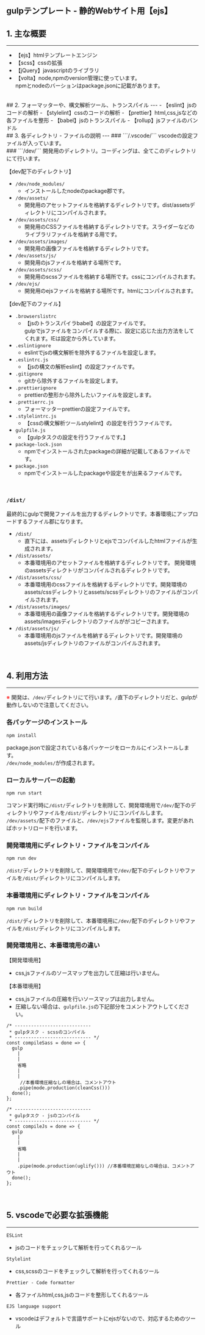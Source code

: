 ## gulpテンプレート - 静的Webサイト用【ejs】
## 1. 主な概要
---
- 【ejs】htmlテンプレートエンジン
- 【scss】cssの拡張
- 【jQuery】javascriptのライブラリ
- 【volta】node,npmのversion管理に使っています。
<br>npmとnodeのバーションはpackage.jsonに記載があります。
<br>
## 2. フォーマッターや、構文解析ツール、トランスパイル
---
- 【eslint】jsのコードの解析
- 【stylelint】cssのコードの解析
- 【prettier】html,css,jsなどの各ファイルを整形
- 【babel】jsのトランスパイル
- 【rollup】jsファイルのバンドル
<br>
## 3. 各ディレクトリ - ファイルの説明
---
### ```/.vscode/```
vscodeの設定ファイルが入っています。<br>
### ```/dev/```
開発用のディレクトリ。コーディングは、全てこのディレクトリにて行います。

【dev配下のディレクトリ】
- ```/dev/node_modules/```
  - インストールしたnodeのpackage郡です。
- ```/dev/assets/```
  - 開発用のアセットファイルを格納するディレクトリです。dist/assetsディレクトリにコンパイルされます。
- ```/dev/assets/css/```
  - 開発用のCSSファイルを格納するディレクトリです。スライダーなどのライブラリファイルを格納する用です。
- ```/dev/assets/images/```
  - 開発用の画像ファイルを格納するディレクトリです。
- ```/dev/assets/js/```
  - 開発用のjsファイルを格納する場所です。
- ```/dev/assets/scss/```
  - 開発用のscssファイルを格納する場所です。cssにコンパイルされます。
- ```/dev/ejs/```
  - 開発用のejsファイルを格納する場所です。htmlにコンパイルされます。

【dev配下のファイル】
- ```.browserslistrc```
  - 【jsのトランスパイラbabel】の設定ファイルです。<br>
  gulpでjsファイルをコンパイルする際に、設定に応じた出力方法をしてくれます。IEは設定から外しています。
- ```.eslintignore```
  - eslintでjsの構文解析を除外するファイルを設定します。
- ```.eslintrc.js```
  - 【jsの構文の解析eslint】の設定ファイルです。
- ```.gitignore```
  - gitから除外するファイルを設定します。
- ```.prettierignore```
  - prettierの整形から除外したいファイルを設定します。
- ```.prettierrc.js```
  - フォーマッターprettierの設定ファイルです。
- ```.stylelintrc.js```
  - 【cssの構文解析ツールstylelint】の設定を行うファイルです。
- ```gulpfile.js```
  - 【gulpタスクの設定を行うファイルです。】
- ```package-lock.json```
  - npmでインストールされたpackageの詳細が記載してあるファイルです。
- ```package.json```
  - npmでインストールしたpackageや設定をが出来るファイルです。
<br>

### ```/dist/```
最終的にgulpで開発ファイルを出力するディレクトリです。本番環境にアップロードするファイル郡になります。
<br>

- ```/dist/```
  - 直下には、assetsディレクトリとejsでコンパイルしたhtmlファイルが生成されます。
- ```/dist/assets/```
  - 本番環境用のアセットファイルを格納するディレクトリです。
  開発環境のassetsディレクトリがコンパイルされるディレクトリです。
- ```/dist/assets/css/```
  - 本番環境用のcssファイルを格納するディレクトリです。開発環境のassets/cssディレクトリとassets/scssディレクトリのファイルがコンパイルされます。
- ```/dist/assets/images/```
  - 本番環境用の画像ファイルを格納するディレクトリです。開発環境のassets/imagesディレクトリのファイルががコピーされます。
- ```/dist/assets/js/```
  - 本番環境用のjsファイルを格納するディレクトリです。開発環境のassets/jsディレクトリのファイルがコンパイルされます。
<br>

## 4. 利用方法
---

<span style="color:red;">※</span> 開発は、```/dev/```ディレクトリにて行います。`/`直下のディレクトリだと、gulpが動作しないので注意してください。
<br>

### 各パッケージのインストール
```
npm install
```
package.jsonで設定されている各パッケージをローカルにインストールします。<br>
```/dev/node_modules/```が作成されます。

### ローカルサーバーの起動
```
npm run start
```
コマンド実行時に```/dist/```ディレクトリを削除して、開発環境用で```/dev/```配下のディレクトリやファイルを``/dist/``ディレクトリにコンパイルします。<br>
  ```/dev/assets/```配下のファイルと、```/dev/ejs```ファイルを監視します。変更があればホットリロードを行います。

### 開発環境用にディレクトリ・ファイルをコンパイル
```
npm run dev
```
```/dist/```ディレクトリを削除して、開発環境用で```/dev/```配下のディレクトリやファイルを``/dist/``ディレクトリにコンパイルします。

### 本番環境用にディレクトリ・ファイルをコンパイル
```
npm run build
```
```/dist/```ディレクトリを削除して、本番環境用に```/dev/```配下のディレクトリやファイルを```/dist/```ディレクトリにコンパイルします。
<br>

### 開発環境用と、本番環境用の違い

【開発環境用】
+ css,jsファイルのソースマップを出力して圧縮は行いません。

【本番環境用】
+ css,jsファイルの圧縮を行いソースマップは出力しません。
+ 圧縮しない場合は、```gulpfile.js```の下記部分をコメントアウトしてください。

```
/* ----------------------------
 * gulpタスク - scssのコンパイル
 * ---------------------------- */
const compileSass = done => {
  gulp
    |
    |
    省略
    |
    |
     //本番環境圧縮なしの場合は、コメントアウト
    .pipe(mode.production(cleanCss()))
  done();
};

```
```
/* ----------------------------
 * gulpタスク - jsのコンパイル
 * ---------------------------- */
const compileJs = done => {
  gulp
    |
    |
    省略
    |
    |
    .pipe(mode.production(uglify())) //本番環境圧縮なしの場合は、コメントアウト
  done();
};
```
<br>

## 5. vscodeで必要な拡張機能
---

```ESLint```
+ jsのコードをチェックして解析を行ってくれるツール

```Stylelint```
+ css,scssのコードをチェックして解析を行ってくれるツール

```Prettier - Code formatter```
+ 各ファイルhtml,css,jsのコードを整形してくれるツール

```EJS language support```
+ vscodeはデフォルトで言語サポートにejsがないので、対応するためのツール